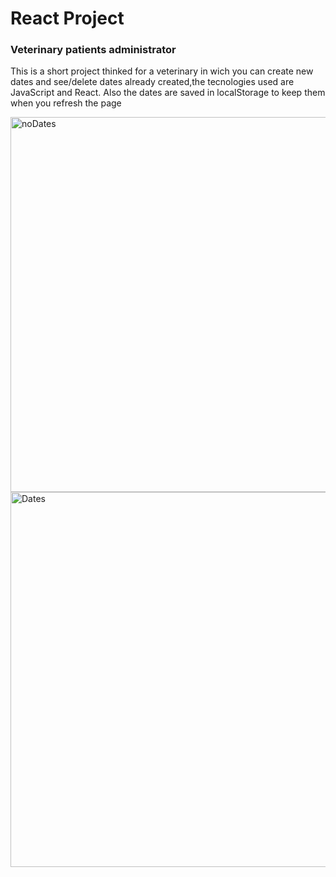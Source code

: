 <h1>React Project</h1>
<h3>Veterinary patients administrator</h3>
<p>This is a short project thinked for a veterinary in wich you can create new dates and see/delete dates already created,the tecnologies used are JavaScript and React. Also the dates are saved in localStorage to keep them when you refresh the page</p>
<div style={{display:"flex", flexDirection:"row", alignItems:"center"}}>
 <img src="https://res.cloudinary.com/duvva0ega/image/upload/v1666826346/Captura_de_pantalla_58_lnvbkx.png" alt="noDates" width="1000" height="600"/>
 <img src="https://res.cloudinary.com/duvva0ega/image/upload/v1666826340/Captura_de_pantalla_57_w5a6s9.png" alt="Dates" width="1000" height="600"/>
</div>
 
